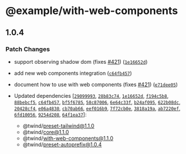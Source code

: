 # @example/with-web-components

## 1.0.4

### Patch Changes

- support observing shadow dom (fixes [#421](https://github.com/tw-in-js/twind/issues/421)) ([`1e16652d`](https://github.com/tw-in-js/twind/commit/1e16652d4d7a5aae72390e0ceef29519a5e18d4d))

- add new web components integration ([`c64fb457`](https://github.com/tw-in-js/twind/commit/c64fb4577267b5e339ae86d5f96179fdf764465b))

- document how to use with web components (fixes [#421](https://github.com/tw-in-js/twind/issues/421)) ([`e71dee05`](https://github.com/tw-in-js/twind/commit/e71dee050b5257c84eaf315e73ca5b8fd1e68f60))

- Updated dependencies [[`29099993`](https://github.com/tw-in-js/twind/commit/290999932cc5621fc8de42d4b3557db3584d5e80), [`28b83c74`](https://github.com/tw-in-js/twind/commit/28b83c74b024ddc7f3fc736171b6e844dbcbbb86), [`1e16652d`](https://github.com/tw-in-js/twind/commit/1e16652d4d7a5aae72390e0ceef29519a5e18d4d), [`f194c5b8`](https://github.com/tw-in-js/twind/commit/f194c5b8e13bdc0dd66ec7c0df9dbc20d869e14a), [`88bebcf5`](https://github.com/tw-in-js/twind/commit/88bebcf570292b1f2d624de04a513045f6fe6498), [`c64fb457`](https://github.com/tw-in-js/twind/commit/c64fb4577267b5e339ae86d5f96179fdf764465b), [`bf5f6785`](https://github.com/tw-in-js/twind/commit/bf5f67852f4323314bef24546cb7e2a3ab850675), [`58c87006`](https://github.com/tw-in-js/twind/commit/58c870060e13e95ac50bcd8b98de441126dafb05), [`6e64c33f`](https://github.com/tw-in-js/twind/commit/6e64c33f8f69155979cc4a90a74e695a484bcc9d), [`b24af095`](https://github.com/tw-in-js/twind/commit/b24af09537c889eda791f675499f73acb37e7fb0), [`622b08dc`](https://github.com/tw-in-js/twind/commit/622b08dc4d74448abd78041586f5888bd82bb655), [`20428cf4`](https://github.com/tw-in-js/twind/commit/20428cf4d27d563456e3fa76b79f8a867a353fb8), [`e06a4830`](https://github.com/tw-in-js/twind/commit/e06a4830e31b27591eb574f106dddd65ab41a26a), [`cb70ab66`](https://github.com/tw-in-js/twind/commit/cb70ab6609bc7a017bd80aeefcda8a6a5526997c), [`eef016b9`](https://github.com/tw-in-js/twind/commit/eef016b907d73b2a954c33548ee1c513dec94375), [`7f72cb0e`](https://github.com/tw-in-js/twind/commit/7f72cb0ea61925fe5a9fca067656fd76f7df2f52), [`3818a19a`](https://github.com/tw-in-js/twind/commit/3818a19ab31f0a92de87e6f8e3cc44a45cc6c0e2), [`ab7220ef`](https://github.com/tw-in-js/twind/commit/ab7220ef7a780e7f4cdf325f17527c5865ef2d28), [`6fd10056`](https://github.com/tw-in-js/twind/commit/6fd100563c76135f8e281c804ee4bd1cae97bbde), [`9254d208`](https://github.com/tw-in-js/twind/commit/9254d20855db6c4b1ce3e114f28d4af1d307ac51), [`64f1ea37`](https://github.com/tw-in-js/twind/commit/64f1ea3796ae28e3f6b4be1682940287828c3323)]:
  - @twind/preset-tailwind@1.1.0
  - @twind/core@1.1.0
  - @twind/with-web-components@1.1.0
  - @twind/preset-autoprefix@1.0.4
